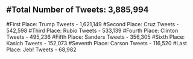 #Total Number of Tweets: 3,885,994 
---
#First Place: Trump Tweets - 1,621,149
#Second Place: Cruz Tweets - 542,598
#Third Place: Rubio Tweets - 533,139
#Fourth Place: Clinton Tweets - 495,236
#Fifth Place: Sanders Tweets - 356,305
#Sixth Place: Kasich Tweets - 152,073
#Seventh Place: Carson Tweets - 116,520
#Last Place: Jeb! Tweets - 68,982
